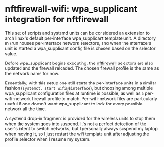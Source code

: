 # nftfirewall-wifi: wpa_supplicant integration for nftfirewall

This set of scripts and systemd units can be considered an extension to arch linux's
default per-interface wpa\_supplicant template unit.
A directory in /run houses per-interface network selectors,
and when the interface's unit is started a wpa\_supplicant config file is chosen based on the selector value.

Before wpa_supplicant begins executing,
the [nftfirewall][1] selectors are also updated and the firewall reloaded.
The chosen firewall profile is the same as the network name for now.

Essentially, with this setup one still starts the per-interface units in a similar fashion
\(`systemctl start wifi@$interface`\),
but choosing among multiple wpa\_supplicant configuration files at runtime is possible,
as well as a per-wifi-network firewall profile to match.
Per-wifi-network files are particularly useful if one doesn't want wpa\_supplicant to look for every possible network all the time.

A systemd drop-in fragment is provided for the wireless units to stop them when the system goes into suspend.
It's not a perfect detection of the user's intent to switch networks,
but I personally always suspend my laptop when moving it,
so I just restart the wifi template unit after adjusting the profile selector when I resume my system.

[1]: http://github.com/thetaepsilon/nftfirewall
